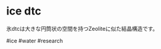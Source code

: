 # ice dtc

氷dtcは大きな円筒状の空間を持つZeoliteに似た結晶構造です。



[](https://gyazo.com/3802bae292166b1b26b1cdef338448f8)





#ice #water #research 



